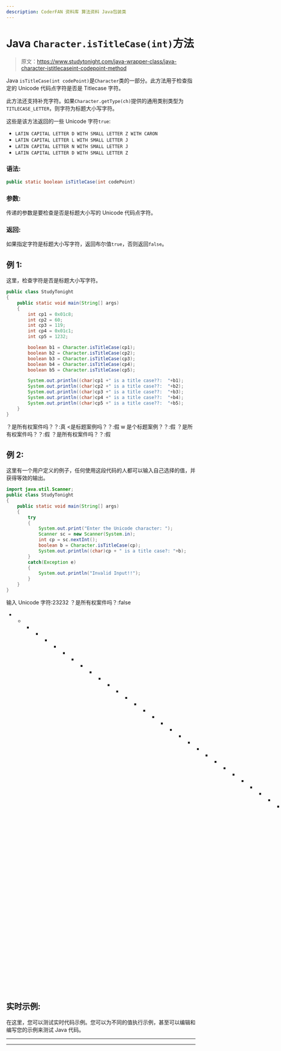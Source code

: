 ```yaml
---
description: CoderFAN 资料库 算法资料 Java包装类
---
```


# Java `Character.isTitleCase(int)`方法

> 原文：<https://www.studytonight.com/java-wrapper-class/java-character-istitlecaseint-codepoint-method>

Java `isTitleCase(int codePoint)`是`Character`类的一部分。此方法用于检查指定的 Unicode 代码点字符是否是 Titlecase 字符。

此方法还支持补充字符。如果`Character.getType(ch)`提供的通用类别类型为`TITLECASE_LETTER`，则字符为标题大小写字符。

这些是该方法返回的一些 Unicode 字符`true`:

*   `LATIN CAPITAL LETTER D WITH SMALL LETTER Z WITH CARON`
*   `LATIN CAPITAL LETTER L WITH SMALL LETTER J`
*   `LATIN CAPITAL LETTER N WITH SMALL LETTER J`
*   `LATIN CAPITAL LETTER D WITH SMALL LETTER Z`

### 语法:

```java
public static boolean isTitleCase(int codePoint)
```

### 参数:

传递的参数是要检查是否是标题大小写的 Unicode 代码点字符。

### 返回:

如果指定字符是标题大小写字符，返回布尔值`true`，否则返回`false`。

## 例 1:

这里，检查字符是否是标题大小写字符。

```java
public class StudyTonight
{  
	public static void main(String[] args)
	{  
		int cp1 = 0x01c8;  
		int cp2 = 60;  
		int cp3 = 119;  
		int cp4 = 0x01c1;   
		int cp5 = 1232;  

		boolean b1 = Character.isTitleCase(cp1);  
		boolean b2 = Character.isTitleCase(cp2);  
		boolean b3 = Character.isTitleCase(cp3);  
		boolean b4 = Character.isTitleCase(cp4);  
		boolean b5 = Character.isTitleCase(cp5);  

		System.out.println((char)cp1 +" is a title case??:  "+b1);  
		System.out.println((char)cp2 +" is a title case??:  "+b2);  
		System.out.println((char)cp3 +" is a title case??:  "+b3);  
		System.out.println((char)cp4 +" is a title case??:  "+b4);  
		System.out.println((char)cp5 +" is a title case??:  "+b5);  
	}  
} 
```

？是所有权案件吗？？:真
<是标题案例吗？？:假
w 是个标题案例？？:假
？是所有权案件吗？？:假
？是所有权案件吗？？:假

## 例 2:

这里有一个用户定义的例子，任何使用这段代码的人都可以输入自己选择的值，并获得等效的输出。

```java
import java.util.Scanner; 
public class StudyTonight
{  
	public static void main(String[] args)
	{  
		try
		{
			System.out.print("Enter the Unicode character: ");  
			Scanner sc = new Scanner(System.in);        
			int cp = sc.nextInt(); 
			boolean b = Character.isTitleCase(cp);
			System.out.println((char)cp + " is a title case?: "+b);
		}
		catch(Exception e)
		{
			System.out.println("Invalid Input!!");
		}
	}
}
```

输入 Unicode 字符:23232
？是所有权案件吗？:false
* * * * * * * * * * * * * * * * * * * * * * * * * * * * * * * * *输入 Unicode 字符:112
p 是标题大小写？:假

## 实时示例:

在这里，您可以测试实时代码示例。您可以为不同的值执行示例，甚至可以编辑和编写您的示例来测试 Java 代码。

* * *

* * *